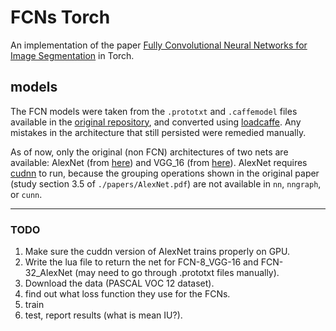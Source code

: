 # FCNs Torch
An implementation of the paper [Fully Convolutional Neural Networks for Image Segmentation](./papers/FCN.pdf) in Torch.

## models
The FCN models were taken from the `.prototxt` and `.caffemodel` files available in the [original repository](https://github.com/shelhamer/fcn.berkeleyvision.org), and converted using [loadcaffe](https://github.com/szagoruyko/loadcaffe). Any mistakes in the architecture that still persisted were remedied manually.

As of now, only the original (non FCN) architectures of two nets are available: AlexNet (from [here](https://github.com/BVLC/caffe/tree/master/models/bvlc_reference_caffenet)) and VGG_16 (from [here](https://gist.github.com/ksimonyan/211839e770f7b538e2d8)). AlexNet requires [cudnn](https://github.com/soumith/cudnn.torch) to run, because the grouping operations shown in the original paper (study section 3.5 of `./papers/AlexNet.pdf`) are not available in `nn`, `nngraph`, or `cunn`.

---

### TODO
1. Make sure the cuddn version of AlexNet trains properly on GPU.
2. Write the lua file to return the net for FCN-8_VGG-16 and FCN-32_AlexNet (may need to go through .prototxt files manually).
3. Download the data (PASCAL VOC 12 dataset).
4. find out what loss function they use for the FCNs.
5. train
6. test, report results (what is mean IU?).
